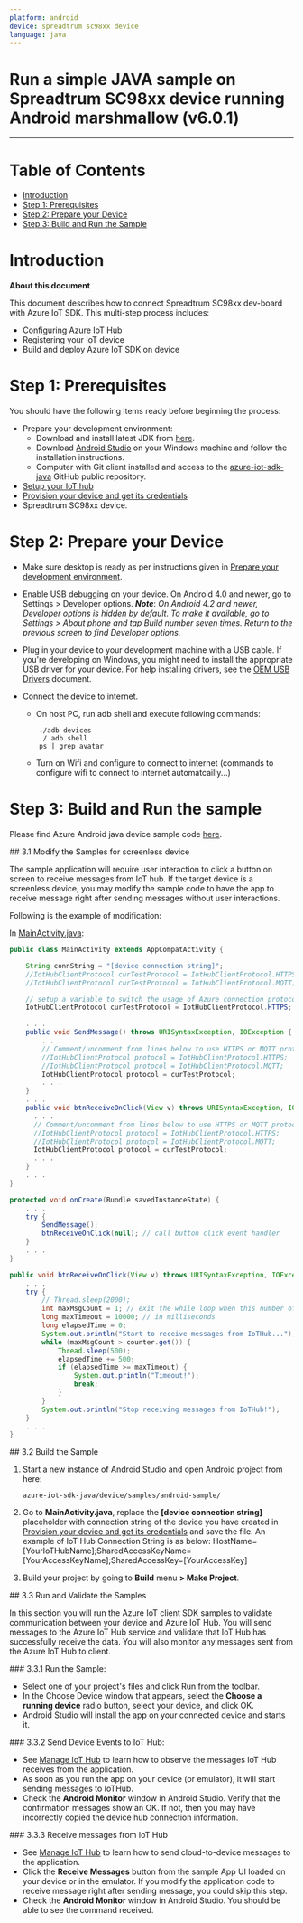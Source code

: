 ```yaml
---
platform: android
device: spreadtrum sc98xx device
language: java
---
```


Run a simple JAVA sample on Spreadtrum SC98xx device running Android marshmallow (v6.0.1)
===
---

# Table of Contents

-   [Introduction](#Introduction)
-   [Step 1: Prerequisites](#Prerequisites)
-   [Step 2: Prepare your Device](#PrepareDevice)
-   [Step 3: Build and Run the Sample](#Build)

<a name="Introduction"></a>
# Introduction

**About this document**

This document describes how to connect Spreadtrum SC98xx dev-board with Azure IoT SDK. This multi-step process includes:
-   Configuring Azure IoT Hub
-   Registering your IoT device
-   Build and deploy Azure IoT SDK on device

<a name="Prerequisites"></a>
# Step 1: Prerequisites

You should have the following items ready before beginning the process:

<a name="Setup_DevEnv"></a>
-   Prepare your development environment:
    -   Download and install latest JDK from [here](<http://www.oracle.com/technetwork/java/javase/downloads/index.html>).
    -   Download [Android Studio](<https://developer.android.com/studio/index.html>) on your Windows machine and follow the installation instructions.
    -   Computer with Git client installed and access to the [azure-iot-sdk-java](https://github.com/Azure/azure-iot-sdk-java) GitHub public repository.
-   [Setup your IoT hub][lnk-setup-iot-hub]
-   [Provision your device and get its credentials][lnk-manage-iot-hub]
-   Spreadtrum SC98xx device.

<a name="PrepareDevice"></a>
# Step 2: Prepare your Device

-   Make sure desktop is ready as per instructions given in [Prepare your development environment](#Setup_DevEnv).

-   Enable USB debugging on your device. On Android 4.0 and newer, go to Settings > Developer options.
    ***Note***: *On Android 4.2 and newer, Developer options is hidden by default. To make it available, go to Settings > About phone and tap Build number seven times. Return to the previous screen to find Developer options.*

-   Plug in your device to your development machine with a USB cable. If you're developing on Windows, you might need to install the appropriate USB driver for your device. For help installing drivers, see the [OEM USB Drivers](<https://developer.android.com/studio/run/oem-usb.html>) document.

-   Connect the device to internet.
    -   On host PC, run adb shell and execute following commands:
    ```
        ./adb devices
        ./ adb shell
        ps | grep avatar
    ```
    -   Turn on Wifi and configure to connect to internet (commands to configure wifi to connect to internet automatcailly...)

<a name="Build"></a>
# Step 3: Build and Run the sample

Please find Azure Android java device sample code [here][android-sample-code].

<a name="Step_3_1"/>
## 3.1 Modify the Samples for screenless device

The sample application will require user interaction to click a button on screen to receive messages from IoT hub. If the target device is a screenless device, you may modify the sample code to have the app to receive message right after sending messages without user interactions.

Following is the example of modification:

In [MainActivity.java][mainactivity-source-code]:
```java
public class MainActivity extends AppCompatActivity {

    String connString = "[device connection string]";
    //IotHubClientProtocol curTestProtocol = IotHubClientProtocol.HTTPS;
    //IotHubClientProtocol curTestProtocol = IotHubClientProtocol.MQTT;

    // setup a variable to switch the usage of Azure connection protocol globally.
    IotHubClientProtocol curTestProtocol = IotHubClientProtocol.HTTPS;

    . . .
    public void SendMessage() throws URISyntaxException, IOException {
        . . .
        // Comment/uncomment from lines below to use HTTPS or MQTT protocol
        //IotHubClientProtocol protocol = IotHubClientProtocol.HTTPS;
        //IotHubClientProtocol protocol = IotHubClientProtocol.MQTT;
        IotHubClientProtocol protocol = curTestProtocol;
        . . .
    }
    . . .
    public void btnReceiveOnClick(View v) throws URISyntaxException, IOException {
      . . .
      // Comment/uncomment from lines below to use HTTPS or MQTT protocol
      //IotHubClientProtocol protocol = IotHubClientProtocol.HTTPS;
      //IotHubClientProtocol protocol = IotHubClientProtocol.MQTT;
      IotHubClientProtocol protocol = curTestProtocol;
      . . .
    }
    . . .
}
```

```java
protected void onCreate(Bundle savedInstanceState) {
    . . .
    try {
        SendMessage();
        btnReceiveOnClick(null); // call button click event handler
    }
    . . .
}
```

```java
public void btnReceiveOnClick(View v) throws URISyntaxException, IOException {
    . . .
    try {
        // Thread.sleep(2000);
        int maxMsgCount = 1; // exit the while loop when this number of messages is received.
        long maxTimeout = 10000; // in milliseconds
        long elapsedTime = 0;
        System.out.println("Start to receive messages from IoTHub...");
        while (maxMsgCount > counter.get()) {
            Thread.sleep(500);
            elapsedTime += 500;
            if (elapsedTime >= maxTimeout) {
                System.out.println("Timeout!");
                break;
            }
        }
        System.out.println("Stop receiving messages from IoTHub!");
    }
    . . .
}
```

<a name="Step_3_2"/>
## 3.2 Build the Sample

1.  Start a new instance of Android Studio and open Android project from here:

        azure-iot-sdk-java/device/samples/android-sample/

2.  Go to **MainActivity.java**, replace the **[device connection string]** placeholder with connection string of the device you have created in [Provision your device and get its credentials][lnk-manage-iot-hub] and save the file.  An example of IoT Hub Connection String is as below:
         HostName=[YourIoTHubName];SharedAccessKeyName=[YourAccessKeyName];SharedAccessKey=[YourAccessKey]

3. Build your project by going to **Build** menu **> Make Project**.


<a name="Step_3_3"/>
## 3.3 Run and Validate the Samples

In this section you will run the Azure IoT client SDK samples to validate
communication between your device and Azure IoT Hub. You will send messages to the Azure IoT Hub service and validate that IoT Hub has successfully receive the data. You will also monitor any messages sent from the Azure IoT Hub to client.

<a name="Step_3_3_1"/>
### 3.3.1 Run the Sample:

-   Select one of your project's files and click Run  from the toolbar.
-   In the Choose Device window that appears, select the **Choose a running device** radio button, select your device, and click OK.
-   Android Studio will install the app on your connected device and starts it.

<a name="Step_3_3_2"/>
### 3.3.2 Send Device Events to IoT Hub:

-   See [Manage IoT Hub][lnk-manage-iot-hub] to learn how to observe the messages IoT Hub receives from the application.
-   As soon as you run the app on your device (or emulator), it will start sending messages to IoTHub.
-   Check the **Android Monitor** window  in Android Studio. Verify that the confirmation messages show an OK. If not, then you may have incorrectly copied the device hub connection information.

<a name="Step_3_3_3"/>
### 3.3.3 Receive messages from IoT Hub

-   See [Manage IoT Hub][lnk-manage-iot-hub] to learn how to send cloud-to-device messages to the application.
-   Click the **Receive Messages** button from the sample App UI loaded on your device or in the emulator. If you modify the application code to receive message right after sending message, you could skip this step.
-   Check the **Android Monitor** window in Android Studio. You should be able to see the command received.


[lnk-setup-iot-hub]: ../setup_iothub.md
[lnk-manage-iot-hub]: ../manage_iot_hub.md
[android-sample-code]: https://github.com/Azure/azure-iot-sdk-java/tree/master/device/iot-device-samples/android-sample
[mainactivity-source-code]: https://github.com/Azure/azure-iot-sdk-java/blob/master/device/iot-device-samples/android-sample/app/src/main/java/com/iothub/azure/microsoft/com/androidsample/MainActivity.java
